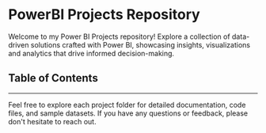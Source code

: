 # PowerBI Projects Repository

Welcome to my Power BI Projects repository! Explore a collection of data-driven solutions crafted with Power BI, showcasing insights, visualizations and analytics that drive informed decision-making.

## Table of Contents


---

Feel free to explore each project folder for detailed documentation, code files, and sample datasets. If you have any questions or feedback, please don't hesitate to reach out.
